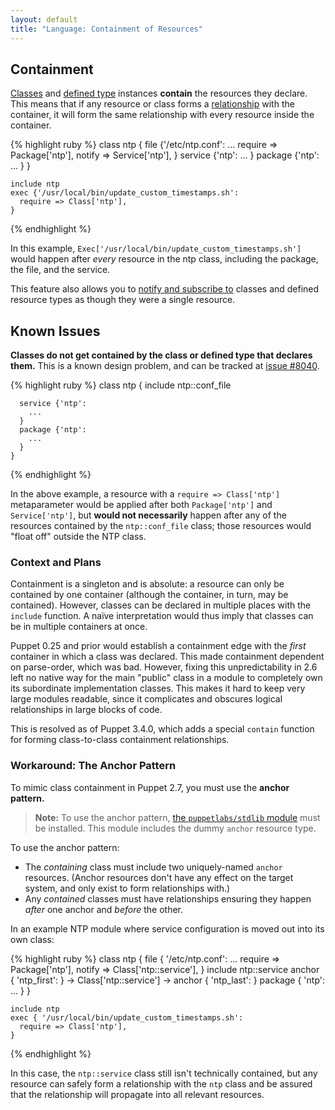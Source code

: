 ```yaml
---
layout: default
title: "Language: Containment of Resources"
---
```


[stdlib]: http://forge.puppetlabs.com/puppetlabs/stdlib
[classes]: ./lang_classes.html
[definedtype]: ./lang_defined_types.html
[relationship]: ./lang_relationships.html
[notify]: ./lang_relationships.html#ordering-and-notification

Containment
-----

[Classes][] and [defined type][definedtype] instances **contain** the resources they declare. This means that if any resource or class forms a [relationship][] with the container, it will form the same relationship with every resource inside the container.

{% highlight ruby %}
    class ntp {
      file {'/etc/ntp.conf':
        ...
        require => Package['ntp'],
        notify  => Service['ntp'],
      }
      service {'ntp':
        ...
      }
      package {'ntp':
        ...
      }
    }

    include ntp
    exec {'/usr/local/bin/update_custom_timestamps.sh':
      require => Class['ntp'],
    }
{% endhighlight %}

In this example, `Exec['/usr/local/bin/update_custom_timestamps.sh']` would happen after _every_ resource in the ntp class, including the package, the file, and the service.

This feature also allows you to [notify and subscribe to][notify] classes and defined resource types as though they were a single resource.

Known Issues
-----

**Classes do not get contained by the class or defined type that declares them.** This is a known design problem, and can be tracked at [issue #8040](http://projects.puppetlabs.com/issues/8040).

{% highlight ruby %}
    class ntp {
      include ntp::conf_file

      service {'ntp':
        ...
      }
      package {'ntp':
        ...
      }
    }
{% endhighlight %}

In the above example, a resource with a `require => Class['ntp']` metaparameter would be applied after both `Package['ntp']` and `Service['ntp']`, but **would not necessarily** happen after any of the resources contained by the `ntp::conf_file` class; those resources would "float off" outside the NTP class.

### Context and Plans

Containment is a singleton and is absolute: a resource can only be contained by one container (although the container, in turn, may be contained). However, classes can be declared in multiple places with the `include` function. A naïve interpretation would thus imply that classes can be in multiple containers at once.

Puppet 0.25 and prior would establish a containment edge with the _first_ container in which a class was declared. This made containment dependent on parse-order, which was bad. However, fixing this unpredictability in 2.6 left no native way for the main "public" class in a module to completely own its subordinate implementation classes. This makes it hard to keep very large modules readable, since it complicates and obscures logical relationships in large blocks of code.

This is resolved as of Puppet 3.4.0, which adds a special `contain` function for forming class-to-class containment relationships.

### Workaround: The Anchor Pattern

To mimic class containment in Puppet 2.7, you must use the **anchor pattern.**

> **Note:** To use the anchor pattern, [the `puppetlabs/stdlib` module][stdlib] must be installed. This module includes the dummy `anchor` resource type.

To use the anchor pattern:

* The _containing_ class must include two uniquely-named `anchor` resources. (Anchor resources don't have any effect on the target system, and only exist to form relationships with.)
* Any _contained_ classes must have relationships ensuring they happen _after_ one anchor and _before_ the other.

In an example NTP module where service configuration is moved out into its own class:

{% highlight ruby %}
    class ntp {
      file { '/etc/ntp.conf':
        ...
        require => Package['ntp'],
        notify  => Class['ntp::service'],
      }
      include ntp::service
      anchor { 'ntp_first': } -> Class['ntp::service'] -> anchor { 'ntp_last': }
      package { 'ntp':
        ...
      }
    }

    include ntp
    exec { '/usr/local/bin/update_custom_timestamps.sh':
      require => Class['ntp'],
    }
{% endhighlight %}

In this case, the `ntp::service` class still isn't technically contained, but any resource can safely form a relationship with the `ntp` class and be assured that the relationship will propagate into all relevant resources.

